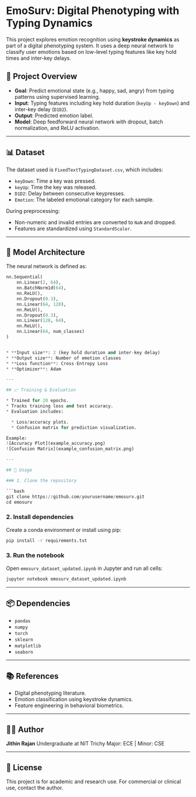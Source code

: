 # EmoSurv: Digital Phenotyping with Typing Dynamics

This project explores emotion recognition using **keystroke dynamics** as part of a digital phenotyping system. It uses a deep neural network to classify user emotions based on low-level typing features like key hold times and inter-key delays.

## 📌 Project Overview

- **Goal**: Predict emotional state (e.g., happy, sad, angry) from typing patterns using supervised learning.
- **Input**: Typing features including key hold duration (`keyUp - keyDown`) and inter-key delay (`D1D2`).
- **Output**: Predicted emotion label.
- **Model**: Deep feedforward neural network with dropout, batch normalization, and ReLU activation.

---

## 📊 Dataset

The dataset used is `FixedTextTypingDataset.csv`, which includes:

- `keyDown`: Time a key was pressed.
- `keyUp`: Time the key was released.
- `D1D2`: Delay between consecutive keypresses.
- `Emotion`: The labeled emotional category for each sample.

During preprocessing:
- Non-numeric and invalid entries are converted to `NaN` and dropped.
- Features are standardized using `StandardScaler`.

---

## 🧠 Model Architecture

The neural network is defined as:

```python
nn.Sequential(
    nn.Linear(2, 64),
    nn.BatchNorm1d(64),
    nn.ReLU(),
    nn.Dropout(0.3),
    nn.Linear(64, 128),
    nn.ReLU(),
    nn.Dropout(0.3),
    nn.Linear(128, 64),
    nn.ReLU(),
    nn.Linear(64, num_classes)
)


* **Input size**: 2 (key hold duration and inter-key delay)
* **Output size**: Number of emotion classes
* **Loss function**: Cross-Entropy Loss
* **Optimizer**: Adam

---

## 📈 Training & Evaluation

* Trained for 20 epochs.
* Tracks training loss and test accuracy.
* Evaluation includes:

  * Loss/accuracy plots.
  * Confusion matrix for prediction visualization.

Example:
![Accuracy Plot](example_accuracy.png)
![Confusion Matrix](example_confusion_matrix.png)

---

## 🚀 Usage

### 1. Clone the repository

```bash
git clone https://github.com/yourusername/emosurv.git
cd emosurv
```

### 2. Install dependencies

Create a conda environment or install using pip:

```bash
pip install -r requirements.txt
```

### 3. Run the notebook

Open `emosurv_dataset_updated.ipynb` in Jupyter and run all cells:

```bash
jupyter notebook emosurv_dataset_updated.ipynb
```

---

## 📦 Dependencies

* `pandas`
* `numpy`
* `torch`
* `sklearn`
* `matplotlib`
* `seaborn`

---

## 📚 References

* Digital phenotyping literature.
* Emotion classification using keystroke dynamics.
* Feature engineering in behavioral biometrics.

---

## 🧑‍💻 Author

**Jithin Rajan**
Undergraduate at NIT Trichy
Major: ECE | Minor: CSE

---

## 📝 License

This project is for academic and research use. For commercial or clinical use, contact the author.

```
